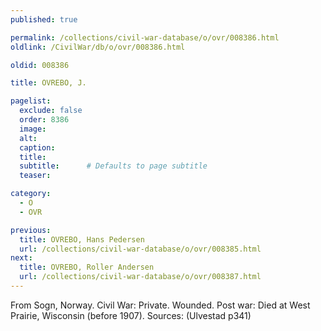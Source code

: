 ```yaml
---
published: true

permalink: /collections/civil-war-database/o/ovr/008386.html
oldlink: /CivilWar/db/o/ovr/008386.html

oldid: 008386

title: OVREBO, J.

pagelist:
  exclude: false
  order: 8386
  image: 
  alt:
  caption:
  title:
  subtitle:      # Defaults to page subtitle
  teaser:

category: 
  - O 
  - OVR

previous:
  title: OVREBO, Hans Pedersen
  url: /collections/civil-war-database/o/ovr/008385.html  
next:
  title: OVREBO, Roller Andersen
  url: /collections/civil-war-database/o/ovr/008387.html   
---
```

From Sogn, Norway. Civil War: Private. Wounded. Post war: Died at West Prairie, Wisconsin (before 1907). Sources: (Ulvestad p341)